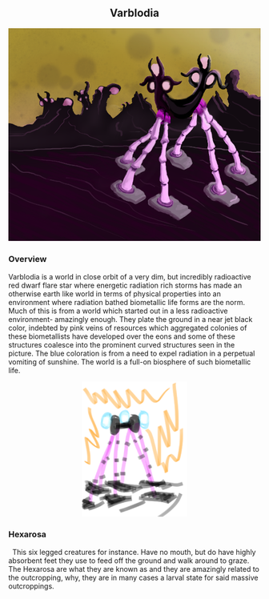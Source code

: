 <h2 align="center">Varblodia
</h2>

![Dark Radiation World](/Stellar_Abyss_Setting_Bible/Photo_Directory/Varblodia_New.png "Dark Radiation World")

### Overview

Varblodia is a world in close orbit of a very dim, but incredibly radioactive red dwarf flare star where energetic radiation rich storms has made an otherwise earth like world in terms of physical properties into an environment where radiation bathed biometallic life forms are the norm.  Much of this is from a world which started out in a less radioactive environment- amazingly enough.  They plate the ground in a near jet black color, indebted by pink veins of resources which aggregated colonies of these biometallists have developed over the eons and some of these structures coalesce into the prominent curved structures seen in the picture.  The blue coloration is from a need to expel radiation in a perpetual vomiting of sunshine.  The world is a full-on biosphere of such biometallic life.

<p align="center">
<img src="https://github.com/Insculpo/Sandbox_Galaxy/blob/Galactic/Stellar_Abyss_Setting_Bible/Photo_Directory/Hexarosa.png" width="210" height="270">
</p>

### Hexarosa
 
This six legged creatures for instance. Have no mouth, but do have highly absorbent feet they use to feed off the ground and walk around to graze.  The Hexarosa are what they are known as and they are amazingly related to the outcropping, why, they are in many cases a larval state for said massive outcroppings.
